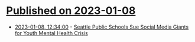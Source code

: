 # [Published on 2023-01-08](index.md)

* [2023-01-08, 12:34:00](https://news.slashdot.org/story/23/01/08/0439255/seattle-public-schools-sue-social-media-giants-for-youth-mental-health-crisis?utm_source=rss1.0mainlinkanon&utm_medium=feed) - [Seattle Public Schools Sue Social Media Giants for Youth Mental Health Crisis](https://news.slashdot.org/story/23/01/08/0439255/seattle-public-schools-sue-social-media-giants-for-youth-mental-health-crisis?utm_source=rss1.0mainlinkanon&utm_medium=feed)
